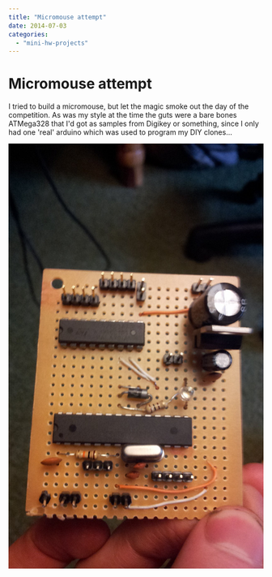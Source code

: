 ```yaml
---
title: "Micromouse attempt"
date: 2014-07-03
categories: 
  - "mini-hw-projects"
---
```


# Micromouse attempt

I tried to build a micromouse, but let the magic smoke out the day of the competition. As was my style at the time the guts were a bare bones ATMega328 that I'd got as samples from Digikey or something, since I only had one 'real' arduino which was used to program my DIY clones... 

![](images/3637021404399240561.jpg)